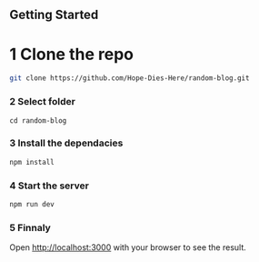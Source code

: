 ## Getting Started

# 1 Clone the repo
```bash
git clone https://github.com/Hope-Dies-Here/random-blog.git
```
### 2 Select folder
```
cd random-blog
```
### 3 Install the dependacies
```bash
npm install
``` 
### 4 Start the server
```bash
npm run dev
```
### 5 Finnaly

Open [http://localhost:3000](http://localhost:3000) with your browser to see the result.

